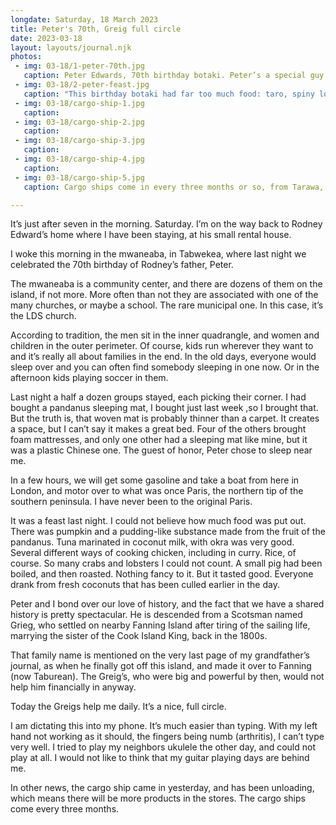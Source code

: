 ```yaml
---
longdate: Saturday, 18 March 2023
title: Peter's 70th, Greig full circle
date: 2023-03-18
layout: layouts/journal.njk
photos:
 - img: 03-18/1-peter-70th.jpg
   caption: Peter Edwards, 70th birthday botaki. Peter’s a special guy. He’s the kind of guy I’d hang with back home. Unassuming manner, he’s a master of his environment, capable of dissuading a shark when night fishing, or adept at discussing the old and new ways ofd the world. Carries himself with a quiet dignity, but you know there’s a rascal inside that has been around the block — or the islands — more than a few times.
 - img: 03-18/2-peter-feast.jpg
   caption: "This birthday botaki had far too much food: taro, spiny lobster, several kinds of chicken, crabs, rice, plantain chips, and so much more, all washed down with fresh coconut water, right from the nut. The evening is topped with karaoke, a tradition for all botakis, I come to learn."
 - img: 03-18/cargo-ship-1.jpg
   caption:
 - img: 03-18/cargo-ship-2.jpg
   caption:
 - img: 03-18/cargo-ship-3.jpg
   caption:
 - img: 03-18/cargo-ship-4.jpg
   caption:
 - img: 03-18/cargo-ship-5.jpg
   caption: Cargo ships come in every three months or so, from Tarawa, where the capital of Kiribati can be found. The ship comes from Fiji, first. Once in port at Tarawa, goods that have been sent from Honolulu to Tarawa are then loaded, which is how some American products — like M&Ms and Snickers bars — end up here. Folks are glad the shelves are again full.

---
```

It’s just after seven in the morning. Saturday. I’m on the way back to Rodney Edward’s home where I have been staying, at his small rental house.

I woke this morning in the mwaneaba, in Tabwekea, where last night we celebrated the 70th birthday of Rodney’s father, Peter.

The mwaneaba is a community center, and there are dozens of them on the island, if not more. More often than not they are associated with one of the many churches, or maybe a school. The rare municipal one. In this case, it’s the LDS church.

According to tradition, the men sit in the inner quadrangle, and women and children in the outer perimeter. Of course, kids run wherever they want to and it’s really all about families in the end.  In the old days, everyone would sleep over and you can often find somebody sleeping in one now. Or in the afternoon kids playing soccer in them.

Last night a half a dozen groups stayed, each picking their corner. I had bought a pandanus sleeping mat, I bought just last week ,so I brought that. But the truth is, that woven mat is probably thinner than a carpet. It creates a space, but I can’t say it makes a great bed. Four of the others brought foam mattresses, and only one other had a sleeping mat like mine, but it was a plastic Chinese one. The guest of honor, Peter chose to sleep near me.

In a few hours, we will get some gasoline and take a boat from here in London, and motor over to what was once Paris, the northern tip of the southern peninsula. I have never been to the original Paris.

It was a feast last night. I could not believe how much food was put out. There was pumpkin and a pudding-like substance made from the fruit of the pandanus. Tuna marinated in coconut milk, with okra was very good. Several different ways of cooking chicken, including in curry. Rice, of course. So many crabs and lobsters I could not count. A small pig had been boiled, and then roasted. Nothing fancy to it. But it tasted good. Everyone drank from fresh coconuts that has been culled earlier in the day.

Peter and I bond over our love of history, and the fact that we have a shared history is pretty spectacular. He is descended from a Scotsman named Grieg, who settled on nearby Fanning Island after tiring of the sailing life, marrying the sister of the Cook Island King, back in the 1800s.

That family name is mentioned on the very last page of my grandfather’s journal, as when he finally got off this island, and made it over to Fanning (now Taburean). The Greig’s, who were big and powerful by then, would not help him financially in anyway.

Today the Greigs help me daily. It’s a nice, full circle.

I am dictating this into my phone. It’s much easier than typing. With my left hand not working as it should, the fingers being numb (arthritis), I can’t type very well. I tried to play my neighbors ukulele the other day, and could not play at all. I would not like to think that my guitar playing days are behind me.

In other news, the cargo ship came in yesterday, and has been unloading, which means there will be more products in the stores. The cargo ships come every three months.
